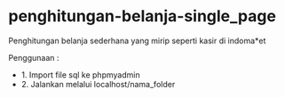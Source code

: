 # penghitungan-belanja-single_page
<p>Penghitungan belanja sederhana yang mirip seperti kasir di indoma*et</p>
<p>Penggunaan : </p>
<ul>
  <li>1. Import file sql ke phpmyadmin</li>
  <li>2. Jalankan melalui localhost/nama_folder</li>
  </ul>
